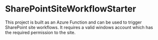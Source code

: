 # SharePointSiteWorkflowStarter
This project is built as an Azure Function and can be used to trigger SharePoint site workflows. It requires a valid windows account which has the required permission to the site. 
